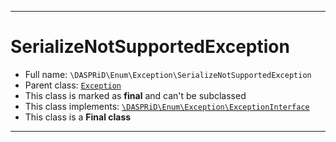 ***

# SerializeNotSupportedException

* Full name: `\DASPRiD\Enum\Exception\SerializeNotSupportedException`
* Parent class: [`Exception`](../../../Exception.md)
* This class is marked as **final** and can't be subclassed
* This class implements:
  [`\DASPRiD\Enum\Exception\ExceptionInterface`](./ExceptionInterface.md)
* This class is a **Final class**

***

